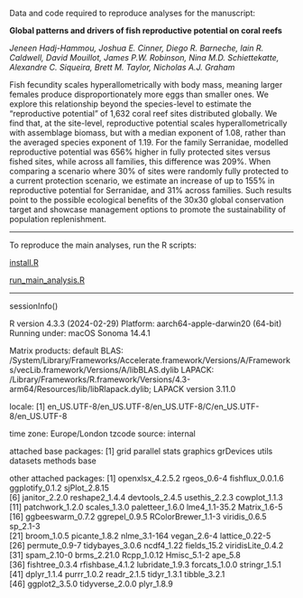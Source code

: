 Data and code required to reproduce analyses for the manuscript:

**Global patterns and drivers of fish reproductive potential on coral reefs**

*Jeneen Hadj-Hammou, Joshua E. Cinner, Diego R. Barneche, Iain R. Caldwell, David Mouillot, James P.W. Robinson, Nina M.D. Schiettekatte, Alexandre C. Siqueira, Brett M. Taylor, Nicholas A.J. Graham*

Fish fecundity scales hyperallometrically with body mass, meaning larger females produce disproportionately more eggs than smaller ones. We explore this relationship beyond the species-level to estimate the “reproductive potential” of 1,632 coral reef sites distributed globally. We find that, at the site-level, reproductive potential scales hyperallometrically with assemblage biomass, but with a median exponent of 1.08, rather than the averaged species exponent of 1.19. For the family Serranidae, modelled reproductive potential was 656% higher in fully protected sites versus fished sites, while across all families, this difference was 209%. When comparing a scenario where 30% of sites were randomly fully protected to a current protection scenario, we estimate an increase of up to 155% in reproductive potential for Serranidae, and 31% across families. Such results point to the possible ecological benefits of the 30x30 global conservation target and showcase management options to promote the sustainability of population replenishment.

---

To reproduce the main analyses, run the R scripts:

[install.R](https://github.com/Jeneen/ReproductivePotential/blob/main/scripts/install.R)

[run_main_analysis.R](https://github.com/Jeneen/ReproductivePotential/blob/main/scripts/run_main_analysis.R)

---

sessionInfo()

R version 4.3.3 (2024-02-29) Platform: aarch64-apple-darwin20 (64-bit) Running under: macOS Sonoma 14.4.1

Matrix products: default BLAS: /System/Library/Frameworks/Accelerate.framework/Versions/A/Frameworks/vecLib.framework/Versions/A/libBLAS.dylib LAPACK: /Library/Frameworks/R.framework/Versions/4.3-arm64/Resources/lib/libRlapack.dylib; LAPACK version 3.11.0

locale: [1] en_US.UTF-8/en_US.UTF-8/en_US.UTF-8/C/en_US.UTF-8/en_US.UTF-8

time zone: Europe/London tzcode source: internal

attached base packages: [1] grid parallel stats graphics grDevices utils datasets methods base

other attached packages: [1] openxlsx_4.2.5.2 rgeos_0.6-4 fishflux_0.0.1.6 ggplotify_0.1.2 sjPlot_2.8.15\
[6] janitor_2.2.0 reshape2_1.4.4 devtools_2.4.5 usethis_2.2.3 cowplot_1.1.3\
[11] patchwork_1.2.0 scales_1.3.0 paletteer_1.6.0 lme4_1.1-35.2 Matrix_1.6-5\
[16] ggbeeswarm_0.7.2 ggrepel_0.9.5 RColorBrewer_1.1-3 viridis_0.6.5 sp_2.1-3\
[21] broom_1.0.5 picante_1.8.2 nlme_3.1-164 vegan_2.6-4 lattice_0.22-5\
[26] permute_0.9-7 tidybayes_3.0.6 ncdf4_1.22 fields_15.2 viridisLite_0.4.2 [31] spam_2.10-0 brms_2.21.0 Rcpp_1.0.12 Hmisc_5.1-2 ape_5.8\
[36] fishtree_0.3.4 rfishbase_4.1.2 lubridate_1.9.3 forcats_1.0.0 stringr_1.5.1\
[41] dplyr_1.1.4 purrr_1.0.2 readr_2.1.5 tidyr_1.3.1 tibble_3.2.1\
[46] ggplot2_3.5.0 tidyverse_2.0.0 plyr_1.8.9
